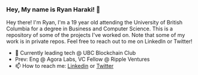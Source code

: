 ### Hey, My name is Ryan Haraki! 👋

Hey there! I'm Ryan, I'm a 19 year old attending the University of British Columbia for a degree in Business and Computer Science. This is a repository of some of the projects I've worked on. Note that some of my work is in private repos. Feel free to reach out to me on LinkedIn or Twitter!

- 🌱 Currently leading tech @ UBC Blockchain Club 
- Prev: Eng @ Agora Labs, VC Fellow @ Ripple Ventures
- 📫 How to reach me: [Linkedin](https://www.linkedin.com/in/ryan-haraki-2432641a5/) or [Twitter](https://twitter.com/techtomorrow_)
